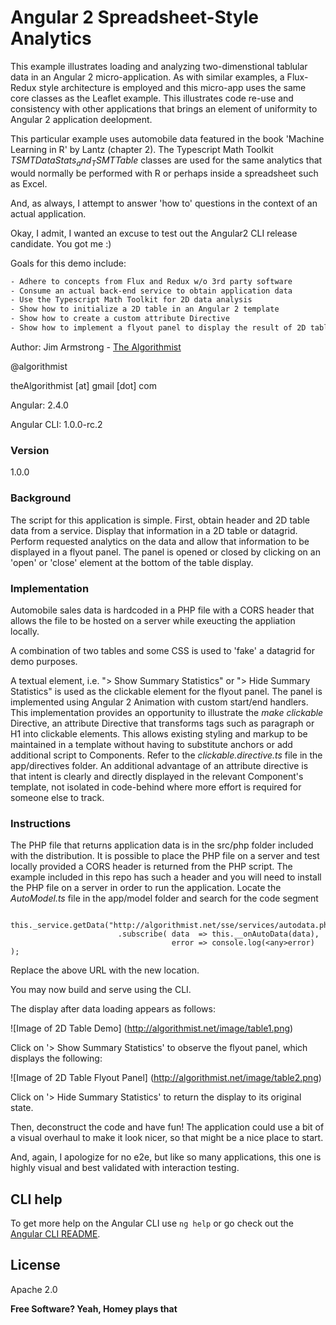 # Angular 2 Spreadsheet-Style Analytics

This example illustrates loading and analyzing two-dimenstional tablular data in an Angular 2 micro-application.  As with similar examples, a Flux-Redux style architecture is employed and this micro-app uses the same core classes as the Leaflet example.  This illustrates code re-use and consistency with other applications that brings an element of  uniformity to Angular 2 application deelopment.  

This particular example uses automobile data featured in the book 'Machine Learning in R' by Lantz (chapter 2).  The Typescript Math Toolkit _TSMT$DataStats_ and _TSMT$Table_ classes are used for the same analytics that would normally be performed with R or perhaps inside a spreadsheet such as Excel.

And, as always, I attempt to answer 'how to' questions in the context of an actual application.

Okay, I admit, I wanted an excuse to test out the Angular2 CLI release candidate.  You got me :)

Goals for this demo include:


```sh
- Adhere to concepts from Flux and Redux w/o 3rd party software
- Consume an actual back-end service to obtain application data
- Use the Typescript Math Toolkit for 2D data analysis
- Show how to initialize a 2D table in an Angular 2 template
- Show how to create a custom attribute Directive
- Show how to implement a flyout panel to display the result of 2D table analysis
```

Author:  Jim Armstrong - [The Algorithmist]

@algorithmist

theAlgorithmist [at] gmail [dot] com

Angular: 2.4.0

Angular CLI: 1.0.0-rc.2


### Version

1.0.0


### Background

The script for this application is simple.  First, obtain header and 2D table data from a service.  Display that information in a 2D table or datagrid.  Perform requested analytics on the data and allow that information to be displayed in a flyout panel.  The panel is opened or closed by clicking on an 'open' or 'close' element at the bottom of the table display.


### Implementation

Automobile sales data is hardcoded in a PHP file with a CORS header that allows the file to be hosted on a server while exeucting the appliation locally.

A combination of two tables and some CSS is used to 'fake' a datagrid for demo purposes.

A textual element, i.e. "> Show Summary Statistics" or "> Hide Summary Statistics" is used as the clickable element for the flyout panel.  The panel is implemented using Angular 2 Animation with custom start/end handlers.  This implementation provides an opportunity to illustrate the _make clickable_ Directive, an attribute Directive that transforms tags such as paragraph or H1 into clickable elements.  This allows existing styling and markup to be maintained in a template without having to substitute anchors or add additional script to Components.  Refer to the _clickable.directive.ts_ file in the app/directives folder.  An additional advantage of an attribute directive is that intent is clearly and directly displayed in the relevant Component's template, not isolated in code-behind where more effort is required for someone else to track.


### Instructions

The PHP file that returns application data is in the src/php folder included with the distribution.  It is possible to place the PHP file on a server and test locally provided a CORS header is returned from the PHP script.  The example included in this repo has such a header and you will need to install the PHP file on a server in order to run the application.  Locate the _AutoModel.ts_ file in the app/model folder and search for the code segment

````
  this._service.getData("http://algorithmist.net/sse/services/autodata.php")
                        .subscribe( data  => this.__onAutoData(data),
                                    error => console.log(<any>error) );
````

Replace the above URL with the new location.

You may now build and serve using the CLI.

The display after data loading appears as follows:

![Image of 2D Table Demo]
(http://algorithmist.net/image/table1.png)


Click on '> Show Summary Statistics' to observe the flyout panel, which displays the following:

![Image of 2D Table Flyout Panel]
(http://algorithmist.net/image/table2.png)


Click on '> Hide Summary Statistics' to return the display to its original state.

Then, deconstruct the code and have fun!  The application could use a bit of a visual overhaul to make it look nicer, so that might be a nice place to start.

And, again, I apologize for no e2e, but like so many applications, this one is highly visual and best validated with interaction testing.


## CLI help

To get more help on the Angular CLI use `ng help` or go check out the [Angular CLI README](https://github.com/angular/angular-cli/blob/master/README.md).


License
----

Apache 2.0

**Free Software? Yeah, Homey plays that**

[//]: # (kudos http://stackoverflow.com/questions/4823468/store-comments-in-markdown-syntax)

[The Algorithmist]: <http://algorithmist.net>
[https://github.com/haoliangyu/angular2-leaflet-starter]: <https://github.com/haoliangyu/angular2-leaflet-starter>
